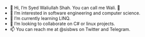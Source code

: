 - 👋 Hi, I’m Syed Waliullah Shah. You can call me Wali. 🙂
- 👀 I’m interested in software engineering and computer science.
- 🌱 I’m currently learning LINQ.
- 💞️ I’m looking to collaborate on C# or linux projects.
- 📫 You can reach me at @sisbws on Twitter and Telegram.

<!---
sisbws/sisbws is a ✨ special ✨ repository because its `README.md` (this file) appears on your GitHub profile.
You can click the Preview link to take a look at your changes.
--->
